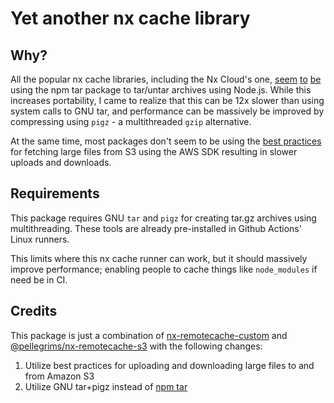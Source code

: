 # Yet another nx cache library

## Why?

All the popular nx cache libraries, including the Nx Cloud's one, [seem](https://www.npmjs.com/package/@nx-aws-plugin/nx-aws-cache/v/2.0.1?activeTab=dependencies) [to](https://www.npmjs.com/package/nx-remotecache-custom/v/4.0.0?activeTab=dependencies) [be](https://www.npmjs.com/package/nx-cloud/v/16.0.5?activeTab=dependencies) using the npm tar package to tar/untar archives using Node.js. While this increases portability, I came to realize that this can be 12x slower than using system calls to GNU tar, and performance can be massively be improved by compressing using `pigz` - a multithreaded `gzip` alternative.

At the same time, most packages don't seem to be using the [best practices](https://docs.aws.amazon.com/AmazonS3/latest/userguide/example_s3_Scenario_UsingLargeFiles_section.html) for fetching large files from S3 using the AWS SDK resulting in slower uploads and downloads.

## Requirements

This package requires GNU `tar` and `pigz` for creating tar.gz archives using multithreading. These tools are already pre-installed in Github Actions' Linux runners.

This limits where this nx cache runner can work, but it should massively improve performance; enabling people to cache things like `node_modules` if need be in CI.

## Credits

This package is just a combination of [nx-remotecache-custom](https://www.npmjs.com/package/nx-remotecache-custom) and [@pellegrims/nx-remotecache-s3](https://www.npmjs.com/package/@pellegrims/nx-remotecache-s3) with the following changes:

1. Utilize best practices for uploading and downloading large files to and from Amazon S3
2. Utilize GNU tar+pigz instead of [npm tar](https://www.npmjs.com/package/tar)
